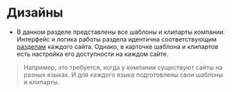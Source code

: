 # Дизайны
* В данном разделе представлены все шаблоны и клипарты компании. Интерфейс и логика работы раздела идентична соответствующим [разделам](/cms/design) каждого сайта. Однако, в карточке шаблона и клипартов есть настройка его доступности на каждом сайте.

> Например, это требуется, когда у компании существуют сайты на разных языках. И для каждого языка подготовлены свои шаблоны и клипарты.
